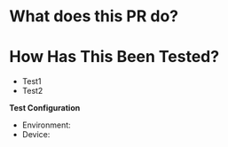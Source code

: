 # What does this PR do?
# How Has This Been Tested?

* Test1
* Test2

**Test Configuration**

* Environment: 
* Device: 